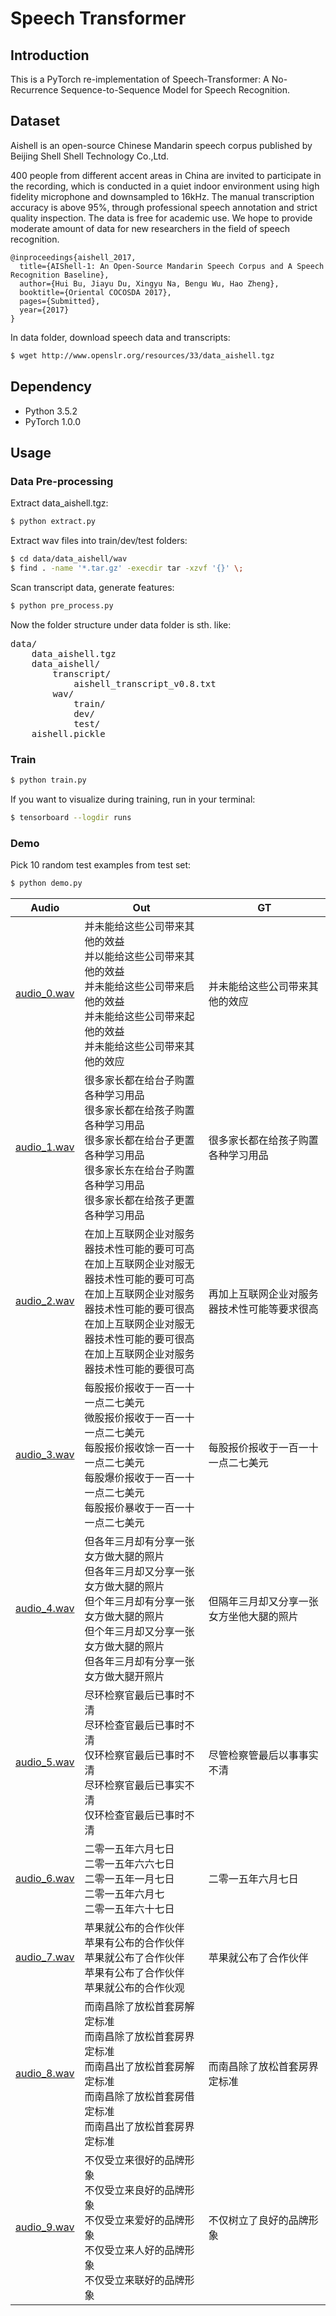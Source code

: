 # Speech Transformer

## Introduction

This is a PyTorch re-implementation of Speech-Transformer: A No-Recurrence Sequence-to-Sequence Model for Speech Recognition.

## Dataset

Aishell is an open-source Chinese Mandarin speech corpus published by Beijing Shell Shell Technology Co.,Ltd.

400 people from different accent areas in China are invited to participate in the recording, which is conducted in a quiet indoor environment using high fidelity microphone and downsampled to 16kHz. The manual transcription accuracy is above 95%, through professional speech annotation and strict quality inspection. The data is free for academic use. We hope to provide moderate amount of data for new researchers in the field of speech recognition.
```
@inproceedings{aishell_2017,
  title={AIShell-1: An Open-Source Mandarin Speech Corpus and A Speech Recognition Baseline},
  author={Hui Bu, Jiayu Du, Xingyu Na, Bengu Wu, Hao Zheng},
  booktitle={Oriental COCOSDA 2017},
  pages={Submitted},
  year={2017}
}
```
In data folder, download speech data and transcripts:

```bash
$ wget http://www.openslr.org/resources/33/data_aishell.tgz
```

## Dependency

- Python 3.5.2
- PyTorch 1.0.0

## Usage
### Data Pre-processing
Extract data_aishell.tgz:
```bash
$ python extract.py
```

Extract wav files into train/dev/test folders:
```bash
$ cd data/data_aishell/wav
$ find . -name '*.tar.gz' -execdir tar -xzvf '{}' \;
```

Scan transcript data, generate features:
```bash
$ python pre_process.py
```

Now the folder structure under data folder is sth. like:
<pre>
data/
    data_aishell.tgz
    data_aishell/
        transcript/
            aishell_transcript_v0.8.txt
        wav/
            train/
            dev/
            test/
    aishell.pickle
</pre>

### Train
```bash
$ python train.py
```

If you want to visualize during training, run in your terminal:
```bash
$ tensorboard --logdir runs
```

### Demo
Pick 10 random test examples from test set:
```bash
$ python demo.py
```
|Audio|Out|GT|
|---|---|---|
|[audio_0.wav](https://github.com/foamliu/Speech-Transformer/raw/master/audios/audio_0.wav)|并未能给这些公司带来其他的效益<br>并以能给这些公司带来其他的效益<br>并未能给这些公司带来启他的效益<br>并未能给这些公司带来起他的效益<br>并未能给这些公司带来其他的效应|并未能给这些公司带来其他的效应|
|[audio_1.wav](https://github.com/foamliu/Speech-Transformer/raw/master/audios/audio_1.wav)|很多家长都在给台子购置各种学习用品<br>很多家长都在给孩子购置各种学习用品<br>很多家长都在给台子更置各种学习用品<br>很多家长东在给台子购置各种学习用品<br>很多家长都在给孩子更置各种学习用品|很多家长都在给孩子购置各种学习用品|
|[audio_2.wav](https://github.com/foamliu/Speech-Transformer/raw/master/audios/audio_2.wav)|在加上互联网企业对服务器技术性可能的要可可高<br>在加上互联网企业对服无器技术性可能的要可可高<br>在加上互联网企业对服务器技术性可能的要可很高<br>在加上互联网企业对服无器技术性可能的要可很高<br>在加上互联网企业对服务器技术性可能的要很可高|再加上互联网企业对服务器技术性可能等要求很高|
|[audio_3.wav](https://github.com/foamliu/Speech-Transformer/raw/master/audios/audio_3.wav)|每股报价报收于一百一十一点二七美元<br>微股报价报收于一百一十一点二七美元<br>每股报价报收馀一百一十一点二七美元<br>每股爆价报收于一百一十一点二七美元<br>每股报价暴收于一百一十一点二七美元|每股报价报收于一百一十一点二七美元|
|[audio_4.wav](https://github.com/foamliu/Speech-Transformer/raw/master/audios/audio_4.wav)|但各年三月却有分享一张女方做大腿的照片<br>但各年三月却又分享一张女方做大腿的照片<br>但个年三月却有分享一张女方做大腿的照片<br>但个年三月却又分享一张女方做大腿的照片<br>但各年三月却有分享一张女方做大腿开照片|但隔年三月却又分享一张女方坐他大腿的照片|
|[audio_5.wav](https://github.com/foamliu/Speech-Transformer/raw/master/audios/audio_5.wav)|尽环检察官最后已事时不清<br>尽环检查官最后已事时不清<br>仅环检察官最后已事时不清<br>尽环检察官最后已事实不清<br>仅环检查官最后已事时不清|尽管检察管最后以事事实不清|
|[audio_6.wav](https://github.com/foamliu/Speech-Transformer/raw/master/audios/audio_6.wav)|二零一五年六月七日<br>二零一五年六六七日<br>二零一五年一月七日<br>二零一五年六月七<br>二零一五年六十七日|二零一五年六月七日|
|[audio_7.wav](https://github.com/foamliu/Speech-Transformer/raw/master/audios/audio_7.wav)|苹果就公布的合作伙伴<br>苹果有公布的合作伙伴<br>苹果就公布了合作伙伴<br>苹果有公布了合作伙伴<br>苹果就公布的合作伙观|苹果就公布了合作伙伴|
|[audio_8.wav](https://github.com/foamliu/Speech-Transformer/raw/master/audios/audio_8.wav)|而南昌除了放松首套房解定标准<br>而南昌除了放松首套房界定标准<br>而南昌出了放松首套房解定标准<br>而南昌除了放松首套房借定标准<br>而南昌出了放松首套房界定标准|而南昌除了放松首套房界定标准|
|[audio_9.wav](https://github.com/foamliu/Speech-Transformer/raw/master/audios/audio_9.wav)|不仅受立来很好的品牌形象<br>不仅受立来良好的品牌形象<br>不仅受立来爱好的品牌形象<br>不仅受立来人好的品牌形象<br>不仅受立来联好的品牌形象|不仅树立了良好的品牌形象|